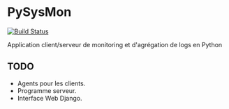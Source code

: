 # PySysMon

[![Build Status](https://travis-ci.org/alexandrebouthinon/PySysMon.svg?branch=master)](https://travis-ci.org/alexandrebouthinon/PySysMon)

Application client/serveur de monitoring et d'agrégation de logs en Python


## TODO

* Agents pour les clients.
* Programme serveur.
* Interface Web Django.
